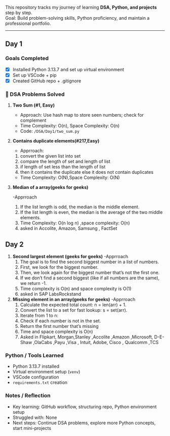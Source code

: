 This repository tracks my journey of learning **DSA, Python, and projects** step by step.  
Goal: Build problem-solving skills, Python proficiency, and maintain a professional portfolio.

---

##  Day 1

###  Goals Completed
- [x] Installed Python 3.13.7 and set up virtual environment
- [x] Set up VSCode + pip
- [x] Created GitHub repo + .gitignore
 
### 📝 DSA Problems Solved

1. **Two Sum (#1, Easy)**  
   - Approach: Use hash map to store seen numbers; check for complement  
   - Time Complexity: O(n), Space Complexity: O(n)  
   - Code: `/DSA/Day1/two_sum.py`

 2. **Contains duplicate elements(#217,Easy)**
      - Apprroach:
      1. convert the given  list into set
      2. compare the length of set and length of list
      3. if length of set  less than the length of list
      4. then it contains the duplicate else it does not contain duplicates
    - Time Complexity: O(N),Space Complexity: O(N)
 3. **Median of a array(geeks for geeks)**
    
    -Apprroach
    1. If the list length is odd, the median is the middle element.
    2. If the list length is even, the median is the average of the two middle elements.
    3. Time Complexity: O(n log n) ,space complexity: O(n)
    4.  asked in Accolite, Amazon, Samsung , FactSet
  ##  Day 2
1. **Second largest element (geeks for geeks)**
    -Apprroach
    1.  The goal is to find the second biggest number in a list of numbers.
    2. First, we look for the biggest number.
    3. Then, we look again for the biggest number that’s not the first one.
    4. If we don’t find a second biggest (like if all numbers are the same), we return -1.
    5. Time complexity is O(n) and space complexity is O(1)
    6. asked in SAP LabsRockstand
2.  **Missing element in an array(geeks for geeks)**
   -Apprroach
    1.  Calculate the expected total count: n = len(arr) + 1.
    2.  Convert the list to a set for fast lookup: s = set(arr).
    3.  Iterate from 1 to n:
    4. Check if each number is not in the set.
    5. Return the first number that’s missing
    6. Time and space complexity is O(n)
    7. Asked in Flipkart, Morgan,Stanley ,Accolite ,Amazon ,Microsoft, D-E-Shaw ,OlaCabs ,Payu ,Visa , Intuit, Adobe, Cisco , Qualcomm ,TCS
 


###  Python / Tools Learned
- Python 3.13.7 installed  
- Virtual environment setup (`venv`)  
- VSCode configuration  
- `requirements.txt` creation

###  Notes / Reflection
- Key learning: GitHub workflow, structuring repo, Python environment setup  
- Struggled with: None
- Next steps: Continue DSA problems, explore more Python concepts, start mini-projects
